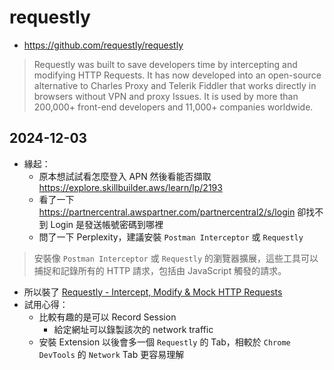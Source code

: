 # requestly

- https://github.com/requestly/requestly

> Requestly was built to save developers time by intercepting and modifying HTTP Requests. It has now developed into an open-source alternative to Charles Proxy and Telerik Fiddler that works directly in browsers without VPN and proxy Issues. It is used by more than 200,000+ front-end developers and 11,000+ companies worldwide.

## 2024-12-03

- 緣起：
  - 原本想試試看怎麼登入 APN 然後看能否擷取 https://explore.skillbuilder.aws/learn/lp/2193 
  - 看了一下 https://partnercentral.awspartner.com/partnercentral2/s/login 卻找不到 Login 是發送帳號密碼到哪裡
  - 問了一下 Perplexity，建議安裝  `Postman Interceptor` 或 `Requestly`
> 安裝像 `Postman Interceptor` 或 `Requestly` 的瀏覽器擴展，這些工具可以捕捉和記錄所有的 HTTP 請求，包括由 JavaScript 觸發的請求。
  - 所以裝了 [Requestly - Intercept, Modify & Mock HTTP Requests](https://chromewebstore.google.com/detail/requestly-intercept-modif/mdnleldcmiljblolnjhpnblkcekpdkpa)
- 試用心得：
  - 比較有趣的是可以 Record Session
    - 給定網址可以錄製該次的 network traffic
  - 安裝 Extension 以後會多一個 `Requestly` 的 Tab，相較於 `Chrome DevTools` 的 `Network` Tab 更容易理解